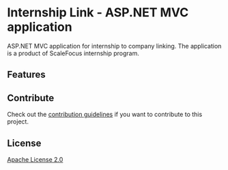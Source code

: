 # Internship Link - ASP.NET MVC application

ASP.NET MVC application for internship to company linking. 
The application is a product of ScaleFocus internship program.

## Features

## Contribute

Check out the [contribution guidelines](https://github.com/scalefocus/internship-link/blob/master/CONTRIBUTING.md) if you want to contribute to this project.

## License

[Apache License 2.0](https://github.com/scalefocus/internship-link/blob/master/LICENSE)
